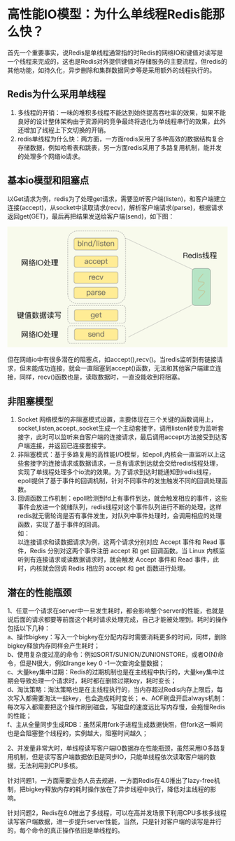 <!--
 * @Author: zzzzztw
 * @Date: 2023-03-04 10:13:44
 * @LastEditors: Do not edit
 * @LastEditTime: 2023-03-04 12:33:45
 * @FilePath: /cpptest/Redislearn/03为什么单线程Redis能那么快.md
-->
# 高性能IO模型：为什么单线程Redis能那么快？
首先一个重要事实，说Redis是单线程通常指的时Redis的网络IO和键值对读写是一个线程来完成的，这也是Redis对外提供键值对存储服务的主要流程，但redis的其他功能，如持久化，异步删除和集群数据同步等是采用额外的线程执行的。
## Redis为什么采用单线程
1. 多线程的开销：一味的堆积多线程不能达到始终提高吞吐率的效果，如果不能良好的设计整体架构由于资源间的竞争最终将退化为单线程串行的效果，此外还增加了线程上下文切换的开销。
2. redis单线程为什么快：两方面，一方面redis采用了多种高效的数据结构复合存储数据，例如哈希表和跳表，另一方面redis采用了多路复用机制，能并发的处理多个网络io请求。

## 基本io模型和阻塞点
以Get请求为例，redis为了处理get请求，需要监听客户端(listen)，和客户端建立连接(accept)，从socket中读取请求(recv)，解析客户端请求(parse)，根据请求返回get(GET)，最后再把结果发送给客户端(send)，如下图：
<center>

![](./img/03(1).png)
</center>
但在网络io中有很多潜在的阻塞点，如accept(),recv()。当redis监听到有链接请求，但未能成功连接，就会一直阻塞到accept()函数，无法和其他客户端建立连接，同样，recv()函数也是，读取数据时，一直没能收到将阻塞。   

## 非阻塞模型
1. Socket 网络模型的非阻塞模式设置，主要体现在三个关键的函数调用上，socket,listen,accept.,socket生成一个主动套接字，调用listen转变为监听套接字，此时可以监听来自客户端的连接请求，最后调用accept方法接受到达客户端连接，并返回已连接套接字。
2. 非阻塞模式：基于多路复用的高性能I/O模型，如epoll,内核会一直监听以上这些套接字的连接请求或数据请求，一旦有请求到达就会交给redis线程处理，实现了单线程处理多个io流的效果。为了请求到达时能通知到redis线程，epoll提供了基于事件的回调机制，针对不同事件的发生触发不同的回调处理函数。
3. 回调函数工作机制：epoll检测到fd上有事件到达，就会触发相应的事件，这些事件会放进一个就绪队列，redis线程对这个事件队列进行不断的处理，这样redis就无需轮询是否有事件发生，对队列中事件处理时，会调用相应的处理函数，实现了基于事件的回调。  
如：  
以连接请求和读数据请求为例，这两个请求分别对应 Accept 事件和 Read 事件，Redis 分别对这两个事件注册 accept 和 get 回调函数。当 Linux 内核监听到有连接请求或读数据请求时，就会触发 Accept 事件和 Read 事件，此时，内核就会回调 Redis 相应的 accept 和 get 函数进行处理。

## 潜在的性能瓶颈
1、任意一个请求在server中一旦发生耗时，都会影响整个server的性能，也就是说后面的请求都要等前面这个耗时请求处理完成，自己才能被处理到。耗时的操作包括以下几种：  
	a、操作bigkey：写入一个bigkey在分配内存时需要消耗更多的时间，同样，删除bigkey释放内存同样会产生耗时；  
	b、使用复杂度过高的命令：例如SORT/SUNION/ZUNIONSTORE，或者O(N)命令，但是N很大，例如lrange key 0 -1一次查询全量数据；  
	c、大量key集中过期：Redis的过期机制也是在主线程中执行的，大量key集中过期会导致处理一个请求时，耗时都在删除过期key，耗时变长；  
	d、淘汰策略：淘汰策略也是在主线程执行的，当内存超过Redis内存上限后，每次写入都需要淘汰一些key，也会造成耗时变长；
	e、AOF刷盘开启always机制：每次写入都需要把这个操作刷到磁盘，写磁盘的速度远比写内存慢，会拖慢Redis的性能；  
	f、主从全量同步生成RDB：虽然采用fork子进程生成数据快照，但fork这一瞬间也是会阻塞整个线程的，实例越大，阻塞时间越久；   
     
2、并发量非常大时，单线程读写客户端IO数据存在性能瓶颈，虽然采用IO多路复用机制，但是读写客户端数据依旧是同步IO，只能单线程依次读取客户端的数据，无法利用到CPU多核。

针对问题1，一方面需要业务人员去规避，一方面Redis在4.0推出了lazy-free机制，把bigkey释放内存的耗时操作放在了异步线程中执行，降低对主线程的影响。

针对问题2，Redis在6.0推出了多线程，可以在高并发场景下利用CPU多核多线程读写客户端数据，进一步提升server性能，当然，只是针对客户端的读写是并行的，每个命令的真正操作依旧是单线程的。
